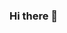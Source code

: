 ### Hi there 👋

<!--
**jlruedam/jlruedam** is a ✨ _special_ ✨ repository because its `README.md` (this file) appears on your GitHub profile.

Here are some ideas to get you started:

- 🔭 I’m currently working on Media Commerce
- 🌱 I’m currently learning VueJS, Django
- 👯 I’m looking to collaborate on My Projects
- 🤔 I’m looking for help with VueJS
- 💬 Ask me about Myself
- 📫 How to reach me: jlrueda211088@gmail.com
- 😄 Pronouns: he/him
- ⚡ Fun fact: eyes
-->
